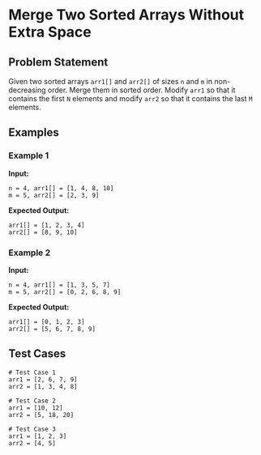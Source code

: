 # Merge Two Sorted Arrays Without Extra Space

## Problem Statement
Given two sorted arrays `arr1[]` and `arr2[]` of sizes `n` and `m` in non-decreasing order. Merge them in sorted order. Modify `arr1` so that it contains the first `N` elements and modify `arr2` so that it contains the last `M` elements.

## Examples

### Example 1
**Input:**
```
n = 4, arr1[] = [1, 4, 8, 10]
m = 5, arr2[] = [2, 3, 9]
```

**Expected Output:**
```
arr1[] = [1, 2, 3, 4]
arr2[] = [8, 9, 10]
```

### Example 2
**Input:**
```
n = 4, arr1[] = [1, 3, 5, 7]
m = 5, arr2[] = [0, 2, 6, 8, 9]
```

**Expected Output:**
```
arr1[] = [0, 1, 2, 3]
arr2[] = [5, 6, 7, 8, 9]
```

## Test Cases
```
# Test Case 1
arr1 = [2, 6, 7, 9]
arr2 = [1, 3, 4, 8]

# Test Case 2
arr1 = [10, 12]
arr2 = [5, 18, 20]

# Test Case 3
arr1 = [1, 2, 3]
arr2 = [4, 5]
```